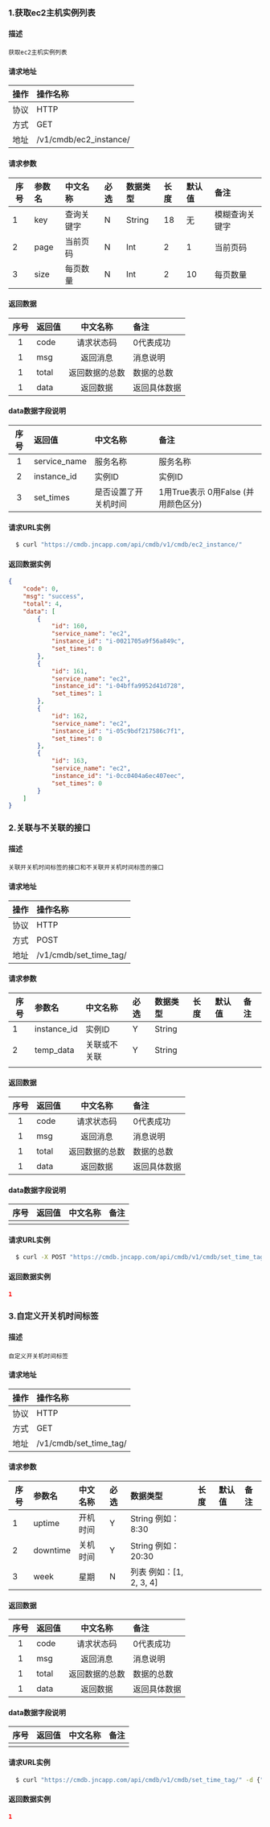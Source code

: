 ### 1.获取ec2主机实例列表
#### 描述
```
获取ec2主机实例列表
```
#### 请求地址

| 操作 | 操作名称               |
| :--: | :--------------------- |
| 协议 | HTTP                   |
| 方式 | GET                    |
| 地址 | /v1/cmdb/ec2_instance/ |

#### 请求参数

| 序号 | 参数名 | 中文名称   | 必选 | 数据类型 | 长度 | 默认值 | 备注           |
| ---- | :----- | :--------- | :--- | :------- | :--- | :----- | :------------- |
| 1    | key    | 查询关键字 | N    | String   | 18   | 无     | 模糊查询关键字 |
| 2    | page   | 当前页码   | N    | Int      | 2    | 1      | 当前页码       |
| 3    | size   | 每页数量   | N    | Int      | 2    | 10     | 每页数量       |

#### 返回数据
| 序号 | 返回值 |    中文名称    | 备注         |
| :--: | :----- | :------------: | :----------- |
|  1   | code   |   请求状态码   | 0代表成功    |
|  1   | msg    |    返回消息    | 消息说明     |
|  1   | total  | 返回数据的总数 | 数据的总数   |
|  1   | data   |    返回数据    | 返回具体数据 |

#### data数据字段说明

| 序号 | 返回值       | 中文名称             | 备注                                 |
| :--: | :----------- | :------------------- | :----------------------------------- |
|  1   | service_name | 服务名称             | 服务名称                             |
|  2   | instance_id  | 实例ID               | 实例ID                               |
|  3   | set_times    | 是否设置了开关机时间 | 1用True表示  0用False (并用颜色区分) |


#### 请求URL实例

``` bash
  $ curl "https://cmdb.jncapp.com/api/cmdb/v1/cmdb/ec2_instance/"
```

#### 返回数据实例

``` json
{
    "code": 0,
    "msg": "success",
    "total": 4,
    "data": [
        {
            "id": 160,
            "service_name": "ec2",
            "instance_id": "i-0021705a9f56a849c",
            "set_times": 0
        },
        {
            "id": 161,
            "service_name": "ec2",
            "instance_id": "i-04bffa9952d41d728",
            "set_times": 1
        },
        {
            "id": 162,
            "service_name": "ec2",
            "instance_id": "i-05c9bdf217586c7f1",
            "set_times": 0
        },
        {
            "id": 163,
            "service_name": "ec2",
            "instance_id": "i-0cc0404a6ec407eec",
            "set_times": 0
        }
    ]
}
```

### 2.关联与不关联的接口
#### 描述
```
关联开关机时间标签的接口和不关联开关机时间标签的接口
```
#### 请求地址

| 操作 | 操作名称               |
| :--: | :--------------------- |
| 协议 | HTTP                   |
| 方式 | POST                   |
| 地址 | /v1/cmdb/set_time_tag/ |

#### 请求参数

| 序号 | 参数名      | 中文名称     | 必选 | 数据类型 | 长度 | 默认值 | 备注 |
| ---- | :---------- | :----------- | :--- | :------- | :--- | :----- | :--- |
| 1    | instance_id | 实例ID       | Y    | String   |      |        |      |
| 2    | temp_data   | 关联或不关联 | Y    | String   |      |        |      |
|      |             |              |      |          |      |        |      |

#### 返回数据
| 序号 | 返回值 |    中文名称    | 备注         |
| :--: | :----- | :------------: | :----------- |
|  1   | code   |   请求状态码   | 0代表成功    |
|  1   | msg    |    返回消息    | 消息说明     |
|  1   | total  | 返回数据的总数 | 数据的总数   |
|  1   | data   |    返回数据    | 返回具体数据 |

#### data数据字段说明

| 序号 | 返回值 | 中文名称 | 备注 |
| :--: | :----- | :------- | :--- |
|      |        |          |      |


#### 请求URL实例

``` bash
  $ curl -X POST "https://cmdb.jncapp.com/api/cmdb/v1/cmdb/set_time_tag/" -d {"instance_id":"i-0021705a9f56a849c", "temp_data":"关联"}
```

#### 返回数据实例

``` json
1
```
### 3.自定义开关机时间标签
#### 描述
```
自定义开关机时间标签
```
#### 请求地址

| 操作 | 操作名称               |
| :--: | :--------------------- |
| 协议 | HTTP                   |
| 方式 | GET                    |
| 地址 | /v1/cmdb/set_time_tag/ |

#### 请求参数

| 序号 | 参数名   | 中文名称 | 必选 | 数据类型                 | 长度 | 默认值 | 备注 |
| ---- | :------- | :------- | :--- | :----------------------- | :--- | :----- | :--- |
| 1    | uptime   | 开机时间 | Y    | String  例如：8:30       |      |        |      |
| 2    | downtime | 关机时间 | Y    | String   例如：20:30     |      |        |      |
| 3    | week     | 星期     | N    | 列表  例如：[1, 2, 3, 4] |      |        |      |

#### 返回数据
| 序号 | 返回值 |    中文名称    | 备注         |
| :--: | :----- | :------------: | :----------- |
|  1   | code   |   请求状态码   | 0代表成功    |
|  1   | msg    |    返回消息    | 消息说明     |
|  1   | total  | 返回数据的总数 | 数据的总数   |
|  1   | data   |    返回数据    | 返回具体数据 |

#### data数据字段说明

| 序号 | 返回值 | 中文名称 | 备注 |
| :--: | :----- | :------- | :--- |
|      |        |          |      |


#### 请求URL实例

``` bash
  $ curl "https://cmdb.jncapp.com/api/cmdb/v1/cmdb/set_time_tag/" -d {"uptime":"8:30", "downtime":"20:30", "week":[1,2,3,4,5]}
```

#### 返回数据实例

``` json
1
```
